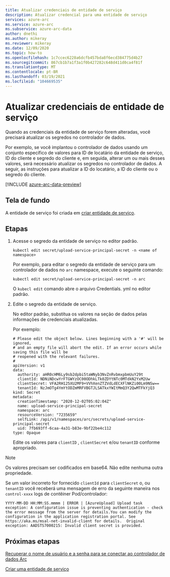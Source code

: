 ```yaml
---
title: Atualizar credenciais de entidade de serviço
description: Atualizar credencial para uma entidade de serviço
services: azure-arc
ms.service: azure-arc
ms.subservice: azure-arc-data
author: dnethi
ms.author: mikeray
ms.reviewer: mikeray
ms.date: 12/09/2020
ms.topic: how-to
ms.openlocfilehash: 1c7ccec6228a6dcfb457bda8f6ecd384775d4b27
ms.sourcegitcommit: 867cb1b7a1f3a1f0b427282c648d411d0ca4f81f
ms.translationtype: MT
ms.contentlocale: pt-BR
ms.lasthandoff: 03/19/2021
ms.locfileid: "104669535"
---
```

# <a name="update-service-principal-credentials"></a>Atualizar credenciais de entidade de serviço

Quando as credenciais da entidade de serviço forem alteradas, você precisará atualizar os segredos no controlador de dados.

Por exemplo, se você implantou o controlador de dados usando um conjunto específico de valores para ID de locatário da entidade de serviço, ID do cliente e segredo do cliente e, em seguida, alterar um ou mais desses valores, será necessário atualizar os segredos no controlador de dados.  A seguir, as instruções para atualizar a ID do locatário, a ID do cliente ou o segredo do cliente. 

[!INCLUDE [azure-arc-data-preview](../../../includes/azure-arc-data-preview.md)]

## <a name="background"></a>Tela de fundo

A entidade de serviço foi criada em [criar entidade de serviço](upload-metrics-and-logs-to-azure-monitor.md#create-service-principal). 

## <a name="steps"></a>Etapas

1. Acesse o segredo da entidade de serviço no editor padrão.

   ```console
   kubectl edit secret/upload-service-principal-secret -n <name of namespace>
   ```

   Por exemplo, para editar o segredo da entidade de serviço para um controlador de dados no `arc` namespace, execute o seguinte comando:

   ```console
   kubectl edit secret/upload-service-principal-secret -n arc
   ```

   O `kubecl edit` comando abre o arquivo Credentials. yml no editor padrão. 


1. Edite o segredo da entidade de serviço. 

   No editor padrão, substitua os valores na seção de dados pelas informações de credenciais atualizadas.

   Por exemplo:

   ```console
   # Please edit the object below. Lines beginning with a '#' will be ignored,
   # and an empty file will abort the edit. If an error occurs while saving this file will be
   # reopened with the relevant failures.
   #
   apiVersion: v1
   data:
     authority: aHR0cHM6Ly9sb2dpbi5taWNyb3NvZnRvbmxpbmUuY29t
     clientId: NDNiNDcwYrFTGWYzOC00ODhkLTk0ZDYtNTc0MTdkN2YxM2Uw
     clientSecret: VFA2RH125XU2MF9+VVhXenZTZVdLdECXFlNKZi00Lm9NSw==
     tenantId: NzJmOTg4YmYtODZmMRFVBGTJLSATkxYWItMmQ3Y2QwMTFkYjQ3
   kind: Secret
   metadata:
     creationTimestamp: "2020-12-02T05:02:04Z"
     name: upload-service-principal-secret
     namespace: arc
     resourceVersion: "7235659"
     selfLink: /api/v1/namespaces/arc/secrets/upload-service-principal-secret
     uid: 7fb693ff-6caa-4a31-b83e-9bf22be4c112
   type: Opaque
   ```

   Edite os valores para `clientID` , `clientSecret` e/ou `tenantID` conforme apropriado. 

> [!NOTE]
>Os valores precisam ser codificados em base64. Não edite nenhuma outra propriedade.

Se um valor incorreto for fornecido `clientId` para `clientSecret` o, ou `tenantID` você receberá uma mensagem de erro da seguinte maneira nos `control-xxxx` logs de contêiner Pod/controlador:

```output
YYYY-MM-DD HH:MM:SS.mmmm | ERROR | [AzureUpload] Upload task exception: A configuration issue is preventing authentication - check the error message from the server for details.You can modify the configuration in the application registration portal. See https://aka.ms/msal-net-invalid-client for details.  Original exception: AADSTS7000215: Invalid client secret is provided.
```



## <a name="next-steps"></a>Próximas etapas

[Recuperar o nome de usuário e a senha para se conectar ao controlador de dados Arc](retrieve-the-username-password-for-data-controller.md)

[Criar uma entidade de serviço](upload-metrics-and-logs-to-azure-monitor.md#create-service-principal)

